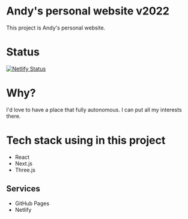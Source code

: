 # Andy's personal website v2022

This project is Andy's personal website.
# Status

[![Netlify Status](https://api.netlify.com/api/v1/badges/3e5c6671-2cf6-4e95-a468-9404e4d9cbaf/deploy-status)](https://app.netlify.com/sites/ac2022dev/deploys)

# Why?

I'd love to have a place that fully autonomous. I can put all my interests there. 

# Tech stack using in this project

- React
- Next.js
- Three.js

## Services
 
 - GitHub Pages
 - Netlify
